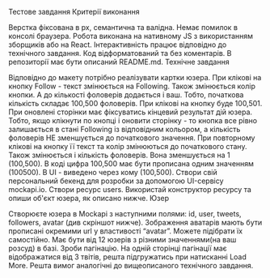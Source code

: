 Тестове завдання
Критерії виконання

Верстка фіксована в рх, семантична та валідна.
Немає помилок в консолі браузера.
Робота виконана на нативному JS з використанням зборщиків або на React.
Інтерактивність працює відповідно до технічного завдання.
Код відформатований та без коментарів.
В репозиторії має бути описаний README.md.
Технічне завдання

Відповідно до макету потрібно реалізувати картки юзера.
При клікові на кнопку Follow - текст змінюється на Following. Також змінюється колір кнопки. А до кількості фоловерів додається і ваш. Тобто, початкова кількість складає 100,500 фоловерів. При клікові на кнопку буде 100,501.
При оновлені сторінки має фіксуватись кінцевий результат дій юзера. Тобто, якщо клікнути по кнопці і оновити сторінку - то кнопка все рівно залишається в стані Following із відповідним кольором, а кількість фоловерів НЕ зменшується до початкового значення.
При повторному клікові на кнопку її текст та колір змінюються до початкового стану. Також змінюється і кількість фоловерів. Вона зменшується на 1 (100,500). В коді цифра 100,500 має бути прописана одним значенням (100500). В UI - виведено через кому (100,500).
Створи свій персональний бекенд для розробки за допомогою UI-сервісу mockapi.io. Створи ресурс users. Використай конструктор ресурсу та опиши об'єкт юзера, як описано нижче.
Юзер

Створюєте юзера в Mockapi з наступними полями: id, user, tweets, followers, avatar (див скріншот нижче).
Зображення аватарів мають бути прописані окремими url у властивості “avatar”. Можете підібрати їх самостійно.
Має бути від 12 юзерів з різними значеннями(на ваш розсуд) в базі. Зроби пагінацію. На одній сторінці пагінації має відображатися від 3 твітів, решта підгружатись при натисканні Load More.
Решта вимог аналогічні до вищеописаного технічного завдання.
